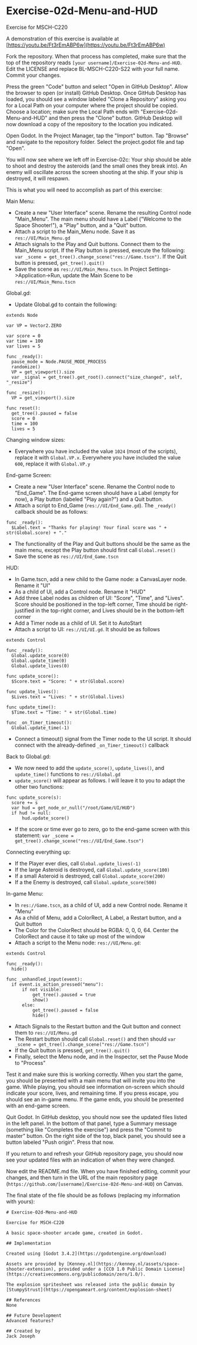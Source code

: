 # Exercise-02d-Menu-and-HUD

Exercise for MSCH-C220

A demonstration of this exercise is available at [https://youtu.be/Ft3rEmABP6w](https://youtu.be/Ft3rEmABP6w)

Fork the repository. When that process has completed, make sure that the top of the repository reads `[your username]/Exercise-02d-Menu-and-HUD`. Edit the LICENSE and replace BL-MSCH-C220-S22 with your full name. Commit your changes.

Press the green "Code" button and select "Open in GitHub Desktop". Allow the browser to open (or install) GitHub Desktop. Once GitHub Desktop has loaded, you should see a window labeled "Clone a Repository" asking you for a Local Path on your computer where the project should be copied. Choose a location; make sure the Local Path ends with "Exercise-02d-Menu-and-HUD" and then press the "Clone" button. GitHub Desktop will now download a copy of the repository to the location you indicated.

Open Godot. In the Project Manager, tap the "Import" button. Tap "Browse" and navigate to the repository folder. Select the project.godot file and tap "Open".

You will now see where we left off in Exercise-02c: Your ship should be able to shoot and destroy the asteroids (and the small ones they break into). An enemy will oscillate across the screen shooting at the ship. If your ship is destroyed, it will respawn.

This is what you will need to accomplish as part of this exercise:

Main Menu:
  - Create a new "User Interface" scene. Rename the resulting Control node "Main_Menu". The main menu should have a Label ("Welcome to the Space Shooter!"), a "Play" button, and a "Quit" button.
  - Attach a script to the Main_Menu node. Save it as `res://UI/Main_Menu.gd`
  - Attach signals to the Play and Quit buttons. Connect them to the Main_Menu script. If the Play button is pressed, execute the following: `var _scene = get_tree().change_scene("res://Game.tscn")`. If the Quit button is pressed, `get_tree().quit()`
  - Save the scene as `res://UI/Main_Menu.tscn`. In Project Settings->Application->Run, update the Main Scene to be `res://UI/Main_Menu.tscn`

Global.gd:
  - Update Global.gd to contain the following:
  ```
extends Node

var VP = Vector2.ZERO

var score = 0
var time = 100
var lives = 5

func _ready():
	pause_mode = Node.PAUSE_MODE_PROCESS
	randomize()
	VP = get_viewport().size
	var _signal = get_tree().get_root().connect("size_changed", self, "_resize")

func _resize():
	VP = get_viewport().size

func reset():
	get_tree().paused = false
	score = 0
	time = 100
	lives = 5
  ```

Changing window sizes:
  - Everywhere you have included the value `1024` (most of the scripts), replace it with `Global.VP.x`. Everywhere you have included the value `600`, replace it with `Global.VP.y`

End-game Screen:
  - Create a new "User Interface" scene. Rename the Control node to "End_Game". The End-game screen should have a Label (empty for now), a Play button (labeled "Play again?") and a Quit button.
  - Attach a script to End_Game (`res://UI/End_Game.gd`). The `_ready()` callback should be as follows:
  ```
func _ready():
	$Label.text = "Thanks for playing! Your final score was " + str(Global.score) + "."
  ```
  - The functionality of the Play and Quit buttons should be the same as the main menu, except the Play button should first call `Global.reset()`
  - Save the scene as `res://UI/End_Game.tscn`


HUD:
  - In Game.tscn, add a new child to the Game node: a CanvasLayer node. Rename it "UI"
  - As a child of UI, add a Control node. Rename it "HUD" 
  - Add three Label nodes as children of UI: "Score", "Time", and "Lives". Score should be positioned in the top-left corner, Time should be right-justified in the top-right corner, and Lives should be in the bottom-left corner
  - Add a Timer node as a child of UI. Set it to AutoStart
  - Attach a script to UI: `res://UI/UI.gd`. It should be as follows
  ```
extends Control

func _ready():
	Global.update_score(0)
	Global.update_time(0)
	Global.update_lives(0)

func update_score():
	$Score.text = "Score: " + str(Global.score)

func update_lives():
	$Lives.text = "Lives: " + str(Global.lives)

func update_time():
	$Time.text = "Time: " + str(Global.time)

func _on_Timer_timeout():
	Global.update_time(-1)
  ```
  - Connect a timeout() signal from the Timer node to the UI script. It should connect with the already-defined `_on_Timer_timeout()` callback


Back to Global.gd:
  - We now need to add the `update_score()`, `update_lives()`, and `update_time()` functions to `res://Global.gd`
  - `update_score()` will appear as follows. I will leave it to you to adapt the other two functions:
  ```
func update_score(s):
	score += s
	var hud = get_node_or_null("/root/Game/UI/HUD")
	if hud != null:
		hud.update_score()

  ```
  - If the score or time ever go to zero, go to the end-game screen with this statement: `var _scene = get_tree().change_scene("res://UI/End_Game.tscn")`


Connecting everything up:
  - If the Player ever dies, call `Global.update_lives(-1)`
  - If the large Asteroid is destroyed, call `Global.update_score(100)`
  - If a small Asteroid is destroyed, call `Global.update_score(200)`
  - If a the Enemy is destroyed, call `Global.update_score(500)`


In-game Menu:
  - In `res://Game.tscn`, as a child of UI, add a new Control node. Rename it "Menu"
  - As a child of Menu, add a ColorRect, A Label, a Restart button, and a Quit button
  - The Color for the ColorRect should be RGBA: 0, 0, 0, 64. Center the ColorRect and cause it to take up most of the window
  - Attach a script to the Menu node: `res://UI/Menu.gd`:
  ```
extends Control

func _ready():
	hide()

func _unhandled_input(event):
	if event.is_action_pressed("menu"):
		if not visible:
			get_tree().paused = true
			show()
		else:
			get_tree().paused = false
			hide()
  ```
  - Attach Signals to the Restart button and the Quit button and connect them to `res://UI/Menu.gd`
  - The Restart button should call `Global.reset()` and then should `var _scene = get_tree().change_scene("res://Game.tscn")`
  - If the Quit button is pressed, `get_tree().quit()`
  - Finally, select the Menu node, and in the Inspector, set the Pause Mode to "Process"


Test it and make sure this is working correctly. When you start the game, you should be presented with a main menu that will invite you into the game. While playing, you should see information on-screen which should indicate your score, lives, and remaining time. If you press escape, you should see an in-game menu. If the game ends, you should be presented with an end-game screen.

Quit Godot. In GitHub desktop, you should now see the updated files listed in the left panel. In the bottom of that panel, type a Summary message (something like "Completes the exercise") and press the "Commit to master" button. On the right side of the top, black panel, you should see a button labeled "Push origin". Press that now.

If you return to and refresh your GitHub repository page, you should now see your updated files with an indication of when they were changed.

Now edit the README.md file. When you have finished editing, commit your changes, and then turn in the URL of the main repository page (`https://github.com/[username]/Exercise-02d-Menu-and-HUD`) on Canvas.

The final state of the file should be as follows (replacing my information with yours):
```
# Exercise-02d-Menu-and-HUD

Exercise for MSCH-C220

A basic space-shooter arcade game, created in Godot.

## Implementation

Created using [Godot 3.4.2](https://godotengine.org/download)

Assets are provided by [Kenney.nl](https://kenney.nl/assets/space-shooter-extension), provided under a [CC0 1.0 Public Domain License](https://creativecommons.org/publicdomain/zero/1.0/).

The explosion spritesheet was released into the public domain by [StumpyStrust](https://opengameart.org/content/explosion-sheet)

## References
None

## Future Development
Advanced features?

## Created by
Jack Joseph
